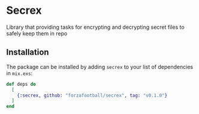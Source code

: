 # Secrex

Library that providing tasks for encrypting and decrypting secret files to safely keep them in repo

## Installation

The package can be installed
by adding `secrex` to your list of dependencies in `mix.exs`:

```elixir
def deps do
  [
    {:secrex, github: "forzafootball/secrex", tag: "v0.1.0"}
  ]
end
```
